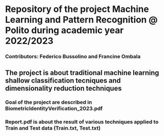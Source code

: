 # Repository of the project Machine Learning and Pattern Recognition @ Polito during academic year 2022/2023

### Contributors: Federico Bussolino and Francine Ombala

## The project is about traditional machine learning shallow classification tecniques and dimensionality reduction techniques

### Goal of the project are described in BiometricIdentityVerification_2023.pdf
### Report.pdf is about the result of various techniques applied to Train and Test data (Train.txt, Test.txt)
